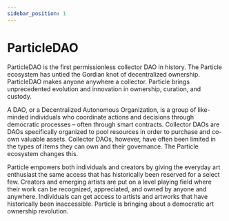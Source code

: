 ```yaml
---
sidebar_position: 1
---
```


# ParticleDAO

ParticleDAO is the first permissionless collector DAO in history. The Particle ecosystem has untied the Gordian knot of decentralized ownership. ParticleDAO makes anyone anywhere a collector. Particle brings unprecedented evolution and innovation in ownership, curation, and custody.

A DAO, or a Decentralized Autonomous Organization, is a group of like-minded individuals who coordinate actions and decisions through democratic processes – often through smart contracts. Collector DAOs are DAOs specifically organized to pool resources in order to purchase and co-own valuable assets. Collector DAOs, however, have often been limited in the types of items they can own and their governance. The Particle ecosystem changes this.

Particle empowers both individuals and creators by giving the everyday art enthusiast the same access that has historically been reserved for a select few. Creators and emerging artists are put on a level playing field where their work can be recognized, appreciated, and owned by anyone and anywhere. Individuals can get access to artists and artworks that have historically been inaccessible. Particle is bringing about a democratic art ownership revolution.

